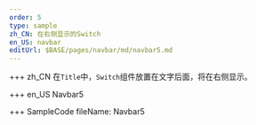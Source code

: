 ```yaml
--- 
order: 5
type: sample
zh_CN: 在右侧显示的Switch
en_US: navbar
editUrl: $BASE/pages/navbar/md/navbar5.md
---
```


+++ zh_CN
在<Code>Title</Code>中，<Code>Switch</Code>组件放置在文字后面，将在右侧显示。
   
+++ en_US
Navbar5

+++ SampleCode
fileName: Navbar5
